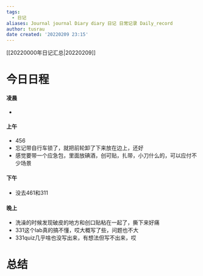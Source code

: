 ```yaml
---
tags:
  - 日记
aliases: Journal journal Diary diary 日记 日常记录 Daily_record
author: tusrau
date created: '20220209 23:15'
---
```


[[20220000年日记汇总|20220209]]

# 今日日程

#### 凌晨
- 

#### 上午
- 456
- 忘记带自行车锁了，就把前轮卸了下来放在边上，还好
- 感觉要带一个应急包，里面放碘酒，创可贴，扎带，小刀什么的，可以应付不少场景

#### 下午
- 没去461和311

#### 晚上
- 洗澡的时候发现破皮的地方和创口贴粘在一起了，撕下来好痛
- 331这个lab真的搞不懂，哎大概写了些，问题也不大
- 331quiz几乎啥也没写出来，有想法但写不出来，哎

# 总结
